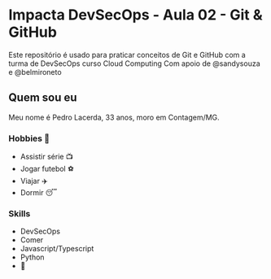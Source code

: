 # Impacta DevSecOps - Aula 02 - Git & GitHub

Este repositório é usado para praticar conceitos de Git e GitHub com a turma de DevSecOps curso Cloud Computing
Com apoio de @sandysouza e @belmironeto

## Quem sou eu

Meu nome é Pedro Lacerda, 33 anos, moro em Contagem/MG.

### Hobbies 🥳

- Assistir série 📺
- Jogar futebol ⚽
- Viajar ✈️
- Dormir 😴

### Skills

- DevSecOps
- Comer
- Javascript/Typescript
- Python
- 🍻
